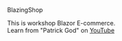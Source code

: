 BlazingShop

This is workshop Blazor E-commerce.<br/>
Learn from "Patrick God" on <a href="https://youtu.be/ITk2MTFpiA4" >YouTube</a>
